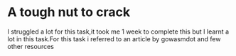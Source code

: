 # A tough nut to crack
I struggled a lot for this task,it took me 1 week to complete this but I learnt a lot in this task.For this task i referred to an article by gowasmdot and few other resources




